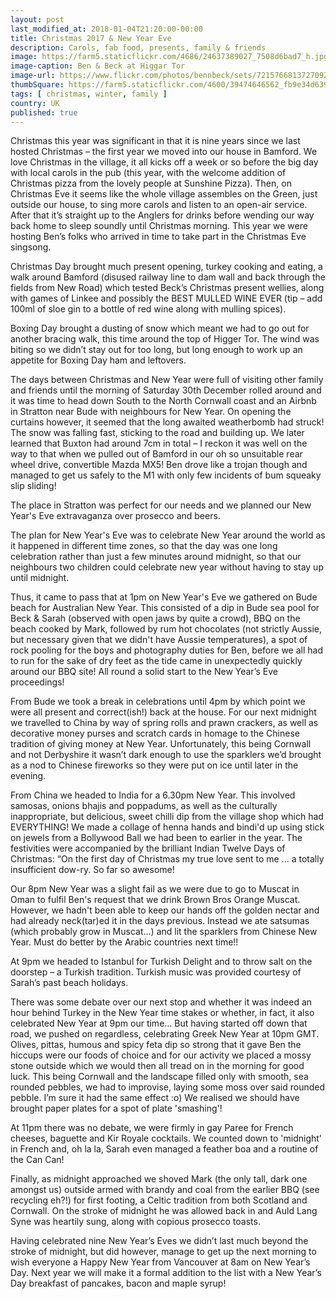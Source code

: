 ```yaml
---
layout: post
last_modified_at: 2018-01-04T21:20:00-00:00
title: Christmas 2017 & New Year Eve
description: Carols, fab food, presents, family & friends
image: https://farm5.staticflickr.com/4686/24637389027_7508d6bad7_h.jpg
image-caption: Ben & Beck at Higgar Tor
image-url: https://www.flickr.com/photos/bennbeck/sets/72157668137270929
thumbSquare: https://farm5.staticflickr.com/4600/39474646562_fb9e34d639_q.jpg
tags: [ christmas, winter, family ]
country: UK
published: true
---
```


Christmas this year was significant in that it is nine years since we last hosted Christmas – the first year we moved into our house in Bamford. 
We love Christmas in the village, it all kicks off a week or so before the big day with local carols in the pub (this year, with the welcome addition of 
Christmas pizza from the lovely people at Sunshine Pizza). Then, on Christmas Eve it seems like the whole village assembles on the Green, just outside our 
house, to sing more carols and listen to an open-air service. After that it’s straight up to the Anglers for drinks before wending our way back home to 
sleep soundly until Christmas morning. This year we were hosting Ben’s folks who arrived in time to take part in the Christmas Eve singsong. 

Christmas Day brought much present opening, turkey cooking and eating, a walk around Bamford (disused railway line to dam wall and back through the fields 
from New Road) which tested Beck’s Christmas present wellies, along with games of Linkee and possibly the BEST MULLED WINE EVER (tip – add 100ml of sloe gin 
to a bottle of red wine along with mulling spices). 

Boxing Day brought a dusting of snow which meant we had to go out for another bracing walk, this time around the top of Higger Tor. The wind was biting so we 
didn’t stay out for too long, but long enough to work up an appetite for Boxing Day ham and leftovers. 

The days between Christmas and New Year were full of visiting other family and friends until the morning of Saturday 30th December rolled around and it was time 
to head down South to the North Cornwall coast and an Airbnb in Stratton near Bude with neighbours for New Year. On opening the curtains however, it seemed that 
the long awaited weatherbomb had struck! The snow was falling fast, sticking to the road and building up. We later learned that Buxton had around 7cm in total – I 
reckon it was well on the way to that when we pulled out of Bamford in our oh so unsuitable rear wheel drive, convertible Mazda MX5! Ben drove like a trojan 
though and managed to get us safely to the M1 with only few incidents of bum squeaky slip sliding! 

The place in Stratton was perfect for our needs and we planned our New Year's Eve extravaganza over prosecco and beers. 

The plan for New Year's Eve was to celebrate New Year around the world as it happened in different time zones, so that the day was one long celebration rather 
than just a few minutes around midnight, so that our neighbours two children could celebrate new year without having to stay up until midnight. 

Thus, it came to pass that at 1pm on New Year's Eve we gathered on Bude beach for Australian New Year. This consisted of a dip in Bude sea pool for Beck & Sarah 
(observed with open jaws by quite a crowd), BBQ on the beach cooked by Mark, followed by rum hot chocolates (not strictly Aussie, but necessary given that we didn't 
have Aussie temperatures), a spot of rock pooling for the boys and photography duties for Ben, before we all had to run for the sake of dry feet as the tide came 
in unexpectedly quickly around our BBQ site! All round a solid start to the New Year’s Eve proceedings!

From Bude we took a break in celebrations until 4pm by which point we were all present and correct(ish!) back at the house. For our next midnight we travelled 
to China by way of spring rolls and prawn crackers, as well as decorative money purses and scratch cards in homage to the Chinese tradition of giving money at 
New Year. Unfortunately, this being Cornwall and not Derbyshire it wasn’t dark enough to use the sparklers we’d brought as a nod to Chinese fireworks so they were 
put on ice until later in the evening. 

From China we headed to India for a 6.30pm New Year. This involved samosas, onions bhajis and poppadums, as well as the culturally inappropriate, but delicious, 
sweet chilli dip from the village shop which had EVERYTHING! We made a collage of henna hands and bindi'd up using stick on jewels from a Bollywood Ball we had 
been to earlier in the year. The festivities were accompanied by the brilliant Indian Twelve Days of Christmas: “On the first day of Christmas my true love sent 
to me ... a totally insufficient dow-ry. So far so awesome! 

Our 8pm New Year was a slight fail as we were due to go to Muscat in Oman to fulfil Ben's request that we drink Brown Bros Orange Muscat. However, we hadn't been 
able to keep our hands off the golden nectar and had already neck(tar)ed it in the days previous. Instead we ate satsumas (which probably grow in Muscat...) and lit 
the sparklers from Chinese New Year. Must do better by the Arabic countries next time!! 

At 9pm we headed to Istanbul for Turkish Delight and to throw salt on the doorstep – a Turkish tradition. Turkish music was provided courtesy of Sarah’s past beach holidays.

There was some debate over our next stop and whether it was indeed an hour behind Turkey in the New Year time stakes or whether, in fact, it also celebrated New Year 
at 9pm our time… But having started off down that road, we pushed on regardless, celebrating Greek New Year at 10pm GMT. Olives, pittas, humous and spicy feta dip so 
strong that it gave Ben the hiccups were our foods of choice and for our activity we placed a mossy stone outside which we would then all tread on in the morning for 
good luck. This being Cornwall and the landscape filled only with smooth, sea rounded pebbles, we had to improvise, laying some moss over said rounded pebble. I’m sure 
it had the same effect :o) We realised we should have brought paper plates for a spot of plate 'smashing'! 

At 11pm there was no debate, we were firmly in gay Paree for French cheeses, baguette and Kir Royale cocktails. We counted down to 'midnight' in French and, 
oh la la, Sarah even managed a feather boa and a routine of the Can Can!  

Finally, as midnight approached we shoved Mark (the only tall, dark one amongst us) outside armed with brandy and coal from the earlier BBQ (see recycling eh?!)
for first footing, a Celtic tradition from both Scotland and Cornwall. On the stroke of midnight he was allowed back in and Auld Lang Syne was heartily sung, along 
with copious prosecco toasts. 

Having celebrated nine New Year’s Eves we didn’t last much beyond the stroke of midnight, but did however, manage to get up the next morning to wish everyone a 
Happy New Year from Vancouver at 8am on New Year’s Day. Next year we will make it a formal addition to the list with a New Year’s Day breakfast of pancakes, bacon and maple syrup!

  
